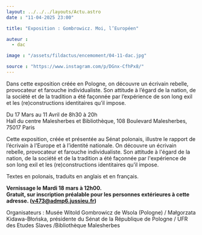 ```yaml
---
layout: ../../../layouts/Actu.astro
date : "11-04-2025 23:00"

title: "Exposition : Gombrowicz. Moi, l’Européen"

auteur :
  - dac

image : "/assets/fildactus/encemoment/04-11-dac.jpg"

source : "https://www.instagram.com/p/DGnx-CfhPx8/"
---
```


Dans cette exposition créée en Pologne, on découvre un écrivain rebelle, provocateur et farouche individualiste. Son attitude à l’égard de la nation, de la société et de la tradition a été façonnée par l’expérience de son long exil et les (re)constructions identitaires qu’il impose.

Du 17 Mars au 11 Avril de 8h30 à 20h   
Hall du centre Malesherbes et Bibliothèque, 108 Boulevard Malesherbes, 75017 Paris

Cette exposition, créée et présentée au Sénat polonais, illustre le rapport de l’écrivain à l'Europe et à l’identité nationale. On découvre un écrivain rebelle, provocateur et farouche individualiste. Son attitude à l'égard de la nation, de la société et de la tradition a été façonnée par l'expérience de son long exil et les (re)constructions identitaires qu’il impose.

Textes en polonais, traduits en anglais et en français.

__Vernissage le Mardi 18 mars à 12h00.__  
__Gratuit, sur inscription préalable pour les personnes extérieures à cette adresse. (v473@admp6.jussieu.fr)__

Organisateurs : Musée Witold Gombrowicz de Wsola (Pologne) / Małgorzata Kidawa-Błońska, présidente du Sénat de la République de Pologne / UFR des Etudes Slaves /Bibliothèque Malesherbes